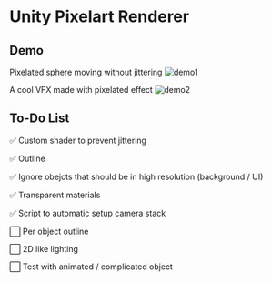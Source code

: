 # Unity Pixelart Renderer

## Demo

Pixelated sphere moving without jittering
![demo1](https://github.com/user-attachments/assets/55079957-5c7c-40a1-b999-b9a43269db2b)

A cool VFX made with pixelated effect
![demo2](https://github.com/user-attachments/assets/e535c989-1f8a-4620-b0b8-305e5ef57b01)


## To-Do List

✅ Custom shader to prevent jittering

✅ Outline

✅ Ignore obejcts that should be in high resolution (background / UI)

✅ Transparent materials

✅ Script to automatic setup camera stack

⬜ Per object outline

⬜ 2D like lighting

⬜ Test with animated / complicated object
